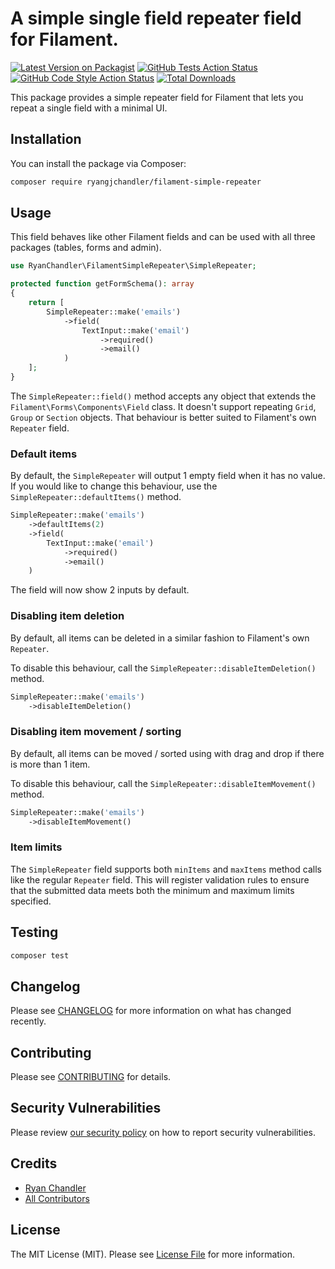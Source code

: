 # A simple single field repeater field for Filament.

[![Latest Version on Packagist](https://img.shields.io/packagist/v/ryangjchandler/filament-simple-repeater.svg?style=flat-square)](https://packagist.org/packages/ryangjchandler/filament-simple-repeater)
[![GitHub Tests Action Status](https://img.shields.io/github/workflow/status/ryangjchandler/filament-simple-repeater/run-tests?label=tests)](https://github.com/ryangjchandler/filament-simple-repeater/actions?query=workflow%3Arun-tests+branch%3Amain)
[![GitHub Code Style Action Status](https://img.shields.io/github/workflow/status/ryangjchandler/filament-simple-repeater/Check%20&%20fix%20styling?label=code%20style)](https://github.com/ryangjchandler/filament-simple-repeater/actions?query=workflow%3A"Check+%26+fix+styling"+branch%3Amain)
[![Total Downloads](https://img.shields.io/packagist/dt/ryangjchandler/filament-simple-repeater.svg?style=flat-square)](https://packagist.org/packages/ryangjchandler/filament-simple-repeater)

This package provides a simple repeater field for Filament that lets you repeat a single field with a minimal UI.

## Installation

You can install the package via Composer:

```bash
composer require ryangjchandler/filament-simple-repeater
```

## Usage

This field behaves like other Filament fields and can be used with all three packages (tables, forms and admin).

```php
use RyanChandler\FilamentSimpleRepeater\SimpleRepeater;

protected function getFormSchema(): array
{
    return [
        SimpleRepeater::make('emails')
            ->field(
                TextInput::make('email')
                    ->required()
                    ->email()
            )
    ];
}
```

The `SimpleRepeater::field()` method accepts any object that extends the `Filament\Forms\Components\Field` class. It doesn't support repeating `Grid`, `Group` or `Section` objects. That behaviour is better suited to Filament's own `Repeater` field.

### Default items

By default, the `SimpleRepeater` will output 1 empty field when it has no value. If you would like to change this behaviour, use the `SimpleRepeater::defaultItems()` method.

```php
SimpleRepeater::make('emails')
    ->defaultItems(2)
    ->field(
        TextInput::make('email')
            ->required()
            ->email()
    )
```

The field will now show 2 inputs by default.

### Disabling item deletion

By default, all items can be deleted in a similar fashion to Filament's own `Repeater`.

To disable this behaviour, call the `SimpleRepeater::disableItemDeletion()` method.

```php
SimpleRepeater::make('emails')
    ->disableItemDeletion()
```

### Disabling item movement / sorting

By default, all items can be moved / sorted using with drag and drop if there is more than 1 item.

To disable this behaviour, call the `SimpleRepeater::disableItemMovement()` method.

```php
SimpleRepeater::make('emails')
    ->disableItemMovement()
```

### Item limits

The `SimpleRepeater` field supports both `minItems` and `maxItems` method calls like the regular `Repeater` field. This will register validation rules to ensure that the submitted data meets both the minimum and maximum limits specified.

## Testing

```bash
composer test
```

## Changelog

Please see [CHANGELOG](CHANGELOG.md) for more information on what has changed recently.

## Contributing

Please see [CONTRIBUTING](.github/CONTRIBUTING.md) for details.

## Security Vulnerabilities

Please review [our security policy](../../security/policy) on how to report security vulnerabilities.

## Credits

- [Ryan Chandler](https://github.com/ryangjchandler)
- [All Contributors](../../contributors)

## License

The MIT License (MIT). Please see [License File](LICENSE.md) for more information.
